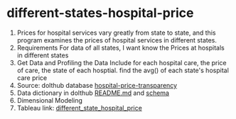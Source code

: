 # different-states-hospital-price

1) Prices for hospital services vary greatly from state to state, and this program examines the prices of hospital services in different states.
2) Requirements For data of all states, I want know the Prices at hospitals in different states
3) Get Data and Profiling the Data Include for each hospital care, the price of care, the state of each hosptial.
    find the avg() of each state's hospital care price
4) Source: dolthub database [hospital-price-transparency](https://www.dolthub.com/repositories/dolthub/hospital-price-transparency/data/master)
5) Data dictionary in dolthub [README.md](https://www.dolthub.com/repositories/dolthub/hospital-price-transparency/doc/master/README.md) and [schema](https://www.dolthub.com/repositories/dolthub/hospital-price-transparency/data/master/cpt_hcpcs)
6) Dimensional Modeling
7) Tableau link: [different_state_hospital_price](https://public.tableau.com/views/different_state_hospital_price/map?:language=zh-CN&publish=yes&:sid=&:display_count=n&:origin=viz_share_link)
